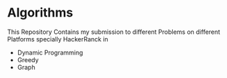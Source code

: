 # Algorithms
This Repository Contains my submission to different Problems on different Platforms specially HackerRanck
in 
- Dynamic Programming
- Greedy 
- Graph
